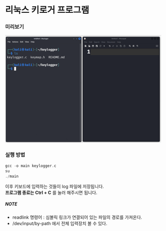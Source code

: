 # 리눅스 키로거 프로그램
### 미리보기
<p align="center">
  <img src="https://github.com/2daeeun/keylogger/blob/main/preview.gif?raw=true">
</p>

### 실행 방법
```swift
gcc -o main keylogger.c
su
./main
```
이후 키보드에 입력하는 것들이 log 파일에 저장됩니다.  
**프로그램 종료는 Ctrl + C** 를 눌러 해주시면 됩니다.

##### NOTE
* readlink 명령어 : 심볼릭 링크가 연결되어 있는 파일의 경로를 가져온다.
* /dev/input/by-path 에서 전체 입력장치 볼 수 있다.
